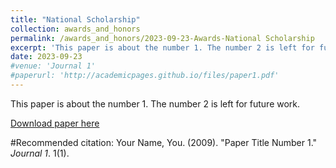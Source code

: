 ```yaml
---
title: "National Scholarship"
collection: awards_and_honors
permalink: /awards_and_honors/2023-09-23-Awards-National Scholarship
excerpt: 'This paper is about the number 1. The number 2 is left for future work.'
date: 2023-09-23
#venue: 'Journal 1'
#paperurl: 'http://academicpages.github.io/files/paper1.pdf'
---
```

This paper is about the number 1. The number 2 is left for future work.

[Download paper here](http://academicpages.github.io/files/paper1.pdf)

#Recommended citation: Your Name, You. (2009). "Paper Title Number 1." <i>Journal 1</i>. 1(1).
